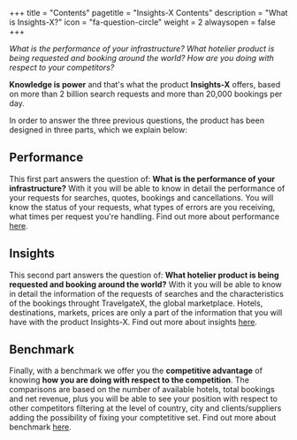 +++
title = "Contents"
pagetitle = "Insights-X Contents"
description = "What is Insights-X?"
icon = "fa-question-circle"
weight = 2
alwaysopen = false
+++

*What is the performance of your infrastructure? What hotelier product is being requested and booking around the world? How are you doing with respect to your competitors?*

**Knowledge is power** and that's what the product **Insights-X** offers, based on more than 2 billion search requests and more than 20,000 bookings per day.

In order to answer the three previous questions, the product has been designed in three parts, which we explain below:

## Performance
This first part answers the question of: **What is the performance of your infrastructure?** 
With it you will be able to know in detail the performance of your requests for searches, quotes, bookings and cancellations. You will know the status of your requests, what types of errors are you receiving, what times per request you're handling. Find out more about performance [here](/insights-x/datasets/dataset-content/performance/).

## Insights
This second part answers the question of: **What hotelier product is being requested and booking around the world?**
With it you will be able to know in detail the information of the requests of searches and the characteristics of the bookings throught TravelgateX, the global marketplace. Hotels, destinations, markets, prices are only  a part of the information that you will have with the product Insights-X. Find out more about insights  [here](/insights-x/datasets/dataset-content/insights/).

## Benchmark
Finally, with a benchmark we offer you the **competitive advantage** of knowing **how you are doing with respect to the competition**.
The comparisons are based on the number of available hotels, total bookings and net revenue, plus you will be able to see your position with respect to other competitors filtering at the level of country, city and clients/suppliers adding the possibility of fixing your comptetitive set. Find out more about benchmark [here](/insights-x/datasets/dataset-content/benchmark/).
